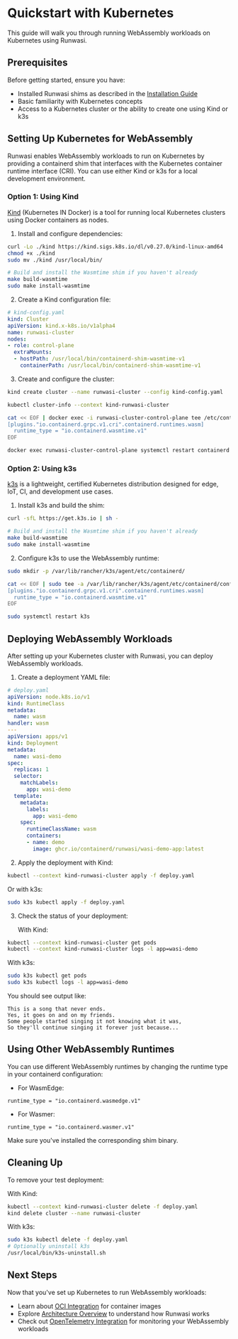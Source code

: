# Quickstart with Kubernetes

This guide will walk you through running WebAssembly workloads on Kubernetes using Runwasi.

## Prerequisites

Before getting started, ensure you have:
- Installed Runwasi shims as described in the [Installation Guide](./installation.md)
- Basic familiarity with Kubernetes concepts
- Access to a Kubernetes cluster or the ability to create one using Kind or k3s

## Setting Up Kubernetes for WebAssembly

Runwasi enables WebAssembly workloads to run on Kubernetes by providing a containerd shim that interfaces with the Kubernetes container runtime interface (CRI). You can use either Kind or k3s for a local development environment.

### Option 1: Using Kind

[Kind](https://kind.sigs.k8s.io/) (Kubernetes IN Docker) is a tool for running local Kubernetes clusters using Docker containers as nodes.

1. Install and configure dependencies:
```bash
curl -Lo ./kind https://kind.sigs.k8s.io/dl/v0.27.0/kind-linux-amd64
chmod +x ./kind
sudo mv ./kind /usr/local/bin/

# Build and install the Wasmtime shim if you haven't already
make build-wasmtime
sudo make install-wasmtime
```

2. Create a Kind configuration file:
```yaml
# kind-config.yaml
kind: Cluster
apiVersion: kind.x-k8s.io/v1alpha4
name: runwasi-cluster
nodes:
- role: control-plane
  extraMounts:
  - hostPath: /usr/local/bin/containerd-shim-wasmtime-v1
    containerPath: /usr/local/bin/containerd-shim-wasmtime-v1
```

3. Create and configure the cluster:
```bash
kind create cluster --name runwasi-cluster --config kind-config.yaml

kubectl cluster-info --context kind-runwasi-cluster

cat << EOF | docker exec -i runwasi-cluster-control-plane tee /etc/containerd/config.toml
[plugins."io.containerd.grpc.v1.cri".containerd.runtimes.wasm]
  runtime_type = "io.containerd.wasmtime.v1"
EOF

docker exec runwasi-cluster-control-plane systemctl restart containerd
```

### Option 2: Using k3s

[k3s](https://k3s.io/) is a lightweight, certified Kubernetes distribution designed for edge, IoT, CI, and development use cases.

1. Install k3s and build the shim:
```bash
curl -sfL https://get.k3s.io | sh -

# Build and install the Wasmtime shim if you haven't already
make build-wasmtime
sudo make install-wasmtime
```

2. Configure k3s to use the WebAssembly runtime:
```bash
sudo mkdir -p /var/lib/rancher/k3s/agent/etc/containerd/

cat << EOF | sudo tee -a /var/lib/rancher/k3s/agent/etc/containerd/config.toml.tmpl
[plugins."io.containerd.grpc.v1.cri".containerd.runtimes.wasm]
  runtime_type = "io.containerd.wasmtime.v1"
EOF

sudo systemctl restart k3s
```

## Deploying WebAssembly Workloads

After setting up your Kubernetes cluster with Runwasi, you can deploy WebAssembly workloads.

1. Create a deployment YAML file:

```yaml
# deploy.yaml
apiVersion: node.k8s.io/v1
kind: RuntimeClass
metadata:
  name: wasm
handler: wasm
---
apiVersion: apps/v1
kind: Deployment
metadata:
  name: wasi-demo
spec:
  replicas: 1
  selector:
    matchLabels:
      app: wasi-demo
  template:
    metadata:
      labels:
        app: wasi-demo
    spec:
      runtimeClassName: wasm
      containers:
      - name: demo
        image: ghcr.io/containerd/runwasi/wasi-demo-app:latest
```

2. Apply the deployment with Kind:
```bash
kubectl --context kind-runwasi-cluster apply -f deploy.yaml
```

   Or with k3s:
```bash
sudo k3s kubectl apply -f deploy.yaml
```

3. Check the status of your deployment:

   With Kind:
```bash
kubectl --context kind-runwasi-cluster get pods
kubectl --context kind-runwasi-cluster logs -l app=wasi-demo
```

   With k3s:
```bash
sudo k3s kubectl get pods
sudo k3s kubectl logs -l app=wasi-demo
```

You should see output like:
```
This is a song that never ends.
Yes, it goes on and on my friends.
Some people started singing it not knowing what it was,
So they'll continue singing it forever just because...
```

## Using Other WebAssembly Runtimes

You can use different WebAssembly runtimes by changing the runtime type in your containerd configuration:

- For WasmEdge:
```
runtime_type = "io.containerd.wasmedge.v1"
```

- For Wasmer:
```
runtime_type = "io.containerd.wasmer.v1"
```

Make sure you've installed the corresponding shim binary.

## Cleaning Up

To remove your test deployment:

With Kind:
```bash
kubectl --context kind-runwasi-cluster delete -f deploy.yaml
kind delete cluster --name runwasi-cluster
```

With k3s:
```bash
sudo k3s kubectl delete -f deploy.yaml
# Optionally uninstall k3s
/usr/local/bin/k3s-uninstall.sh
```

## Next Steps

Now that you've set up Kubernetes to run WebAssembly workloads:

- Learn about [OCI Integration](../oci-decision-flow.md) for container images
- Explore [Architecture Overview](../user-guide/architecture.md) to understand how Runwasi works
- Check out [OpenTelemetry Integration](../opentelemetry.md) for monitoring your WebAssembly workloads
